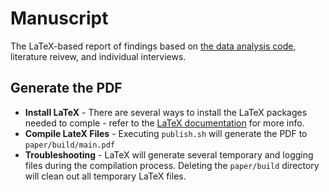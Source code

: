 # Manuscript
The LaTeX-based report of findings based on [the data analysis code](../code), literature reivew, and individual interviews.

## Generate the PDF
* __Install LaTeX__ - There are several ways to install the LaTeX packages needed to comple - refer to the [LaTeX documentation](http://latex-project.org/ftp.html) for more info.
* __Compile LateX Files__ - Executing ``publish.sh`` will generate the PDF to ``paper/build/main.pdf``
* __Troubleshooting__ - LaTeX will generate several temporary and logging files during the compilation process. Deleting the ```paper/build``` directory will clean out all temporary LaTeX files.
  
